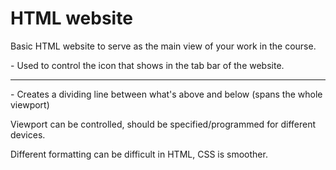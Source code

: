 # HTML website

Basic HTML website to serve as the main view of your work in the course.

<link rel="icon" href="favicon.ico" /> - Used to control the icon that shows in the tab bar of the website.

<hr /> - Creates a dividing line between what's above and below (spans the whole viewport)

Viewport can be controlled, should be specified/programmed for different devices.

Different formatting can be difficult in HTML, CSS is smoother.

